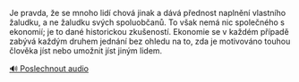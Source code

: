
Je pravda, že se mnoho lidí chová jinak a dává přednost naplnění vlastního žaludku, a ne žaludku svých spoluobčanů. To však nemá nic společného s ekonomií; je to dané historickou zkušeností. Ekonomie se v každém případě zabývá každým druhem jednání bez ohledu na to, zda je motivováno touhou člověka jíst nebo umožnit jíst jiným lidem.

[🔊 Poslechnout audio](/data/7-paragraphs/audio/chapter_48/para_006-Je-pravda-e-se-mnoho-lid-chov-jinak-a-dv-pe.mp3)
